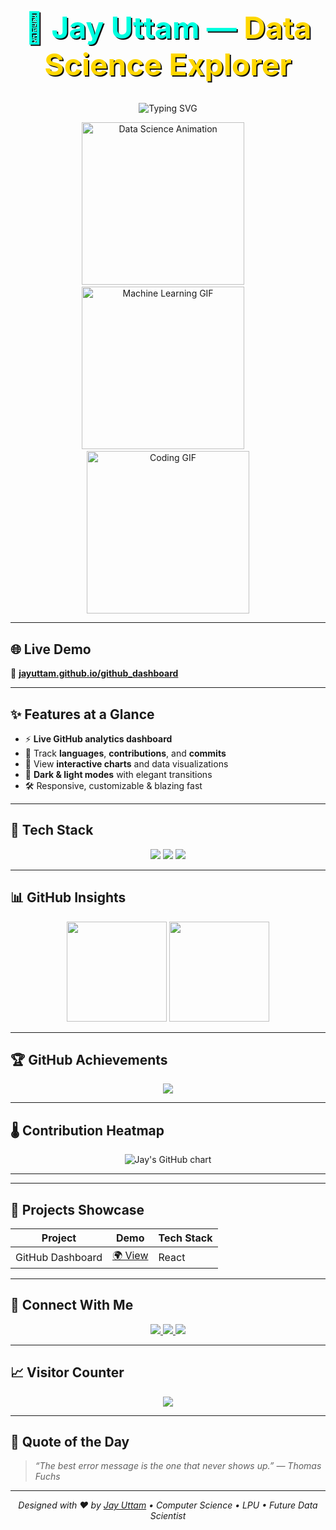 <h1 align="center" style="font-size: 3rem; font-weight: bold; color: #00FFE0; text-shadow: 2px 2px #0e0e0e;">
  🚀 Jay Uttam — <span style="color: #FFD700;">Data Science Explorer</span>
</h1>

<p align="center">
  <img src="https://readme-typing-svg.herokuapp.com?font=Fira+Code&weight=700&size=26&pause=1300&color=00FFE0&center=true&vCenter=true&width=900&lines=🔍+Passionate+about+Data+Science+%26+AI;🎓+Computer+Science+Student+at+LPU;📊+Track+GitHub+stats+in+real-time;🌟+Building+smarter+developer+tools!" alt="Typing SVG" />
</p>

<p align="center">
  <img src="https://media.giphy.com/media/qgQUggAC3Pfv687qPC/giphy.gif" width="260" alt="Data Science Animation" />
  &nbsp;&nbsp;&nbsp;
  <img src="https://media.giphy.com/media/Y4ak9Ki2GZCbJxAnJD/giphy.gif" width="260" alt="Machine Learning GIF" />
  &nbsp;&nbsp;&nbsp;
  <img src="https://media.giphy.com/media/xT9IgzoKnwFNmISR8I/giphy.gif" width="260" alt="Coding GIF" />
</p>

---

## 🌐 Live Demo

🔗 **[jayuttam.github.io/github_dashboard](https://jayuttam.github.io/github_dashboard)**

---

## ✨ Features at a Glance

- ⚡ **Live GitHub analytics dashboard**
- 🎯 Track **languages**, **contributions**, and **commits**
- 🧠 View **interactive charts** and data visualizations
- 🌙 **Dark & light modes** with elegant transitions
- 🛠️ Responsive, customizable & blazing fast

---

## 🚀 Tech Stack

<p align="center">
  <img src="https://skillicons.dev/icons?i=html,css,js,c,cpp,java,python,sqlite,mysql,vscode,github" />
  <img src="https://img.shields.io/badge/-DBMS-4479A1?style=for-the-badge&logo=databricks&logoColor=white" />
  <img src="https://img.shields.io/badge/-Excel-217346?style=for-the-badge&logo=microsoft-excel&logoColor=white" />
</p>

---

## 📊 GitHub Insights

<p align="center">
  <img src="https://github-readme-stats.vercel.app/api?username=jayuttam&show_icons=true&theme=tokyonight&hide_border=true" height="160" />
  <img src="https://github-readme-stats.vercel.app/api/top-langs/?username=jayuttam&layout=compact&theme=tokyonight&hide_border=true" height="160"/>
</p>

---

## 🏆 GitHub Achievements

<p align="center">
  <img src="https://github-profile-trophy.vercel.app/?username=jayuttam&theme=gruvbox&column=7&no-frame=true" />
</p>

---

## 🌡️ Contribution Heatmap

<p align="center">
  <img src="https://ghchart.rshah.org/00FFE0/jayuttam" alt="Jay's GitHub chart" />
</p>

---


---

## 💼 Projects Showcase

| Project | Demo | Tech Stack |
|--------|------|------------|
| GitHub Dashboard | [🌍 View](https://jayuttam.github.io/github_dashboard) | React |

---

## 🔗 Connect With Me

<p align="center">
  <a href="https://www.linkedin.com/in/jay-uttam-a78677261/">
    <img src="https://img.shields.io/badge/-LinkedIn-0077B5?style=for-the-badge&logo=linkedin&logoColor=white" />
  </a>
  <a href="https://github.com/jayuttam">
    <img src="https://img.shields.io/badge/-GitHub-181717?style=for-the-badge&logo=github" />
  </a>
  <a href="https://jayuttam.github.io">
    <img src="https://img.shields.io/badge/-Portfolio-24292F?style=for-the-badge&logo=githubpages&logoColor=white" />
  </a>
</p>

---

## 📈 Visitor Counter

<p align="center">
  <img src="https://profile-counter.glitch.me/jayuttam/count.svg" />
</p>

---

## 💬 Quote of the Day

> _“The best error message is the one that never shows up.” — Thomas Fuchs_

---

<p align="center"><i>Designed with ❤️ by <a href="https://github.com/jayuttam">Jay Uttam</a> • Computer Science • LPU • Future Data Scientist</i></p>
